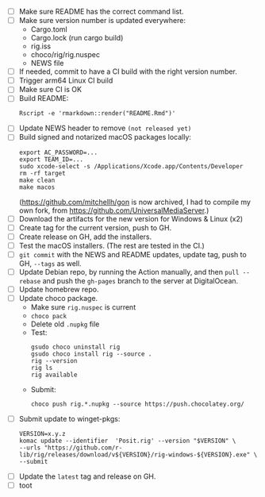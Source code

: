 
- [ ] Make sure README has the correct command list.
- [ ] Make sure version number is updated everywhere:
  - Cargo.toml
  - Cargo.lock (run cargo build)
  - rig.iss
  - choco/rig/rig.nuspec
  - NEWS file
- [ ] If needed, commit to have a CI build with the right version number.
- [ ] Trigger arm64 Linux CI build
- [ ] Make sure CI is OK
- [ ] Build README:
  ```
  Rscript -e 'rmarkdown::render("README.Rmd")'
  ```
- [ ] Update NEWS header to remove `(not released yet)`
- [ ] Build signed and notarized macOS packages locally:
  ```
  export AC_PASSWORD=...
  export TEAM_ID=...
  sudo xcode-select -s /Applications/Xcode.app/Contents/Developer
  rm -rf target
  make clean
  make macos
  ```
  (https://github.com/mitchellh/gon is now archived, I had to compile my
  own fork, from https://github.com/UniversalMediaServer.)
- [ ] Download the artifacts for the new version for Windows & Linux (x2)
- [ ] Create tag for the current version, push to GH.
- [ ] Create release on GH, add the installers.
- [ ] Test the macOS installers. (The rest are tested in the CI.)
- [ ] `git commit` with the NEWS and README updates, update tag, push to GH,
      `--tags` as well.
- [ ] Update Debian repo, by running the Action manually, and then `pull --rebase` and push the
      `gh-pages` branch to the server at DigitalOcean.
- [ ] Update homebrew repo.
- [ ] Update choco package.
    - Make sure `rig.nuspec` is current
	- `choco pack`
	- Delete old `.nupkg` file
	- Test:
	  ```
	  gsudo choco uninstall rig
	  gsudo choco install rig --source .
	  rig --version
	  rig ls
	  rig available
	  ```
	- Submit:
	  ```
	  choco push rig.*.nupkg --source https://push.chocolatey.org/
	  ```
- [ ] Submit update to winget-pkgs:
    ```
	VERSION=x.y.z
    komac update --identifier  'Posit.rig' --version "$VERSION" \
    --urls "https://github.com/r-lib/rig/releases/download/v${VERSION}/rig-windows-${VERSION}.exe" \
    --submit
    ```
- [ ] Update the `latest` tag and release on GH.
- [ ] toot
